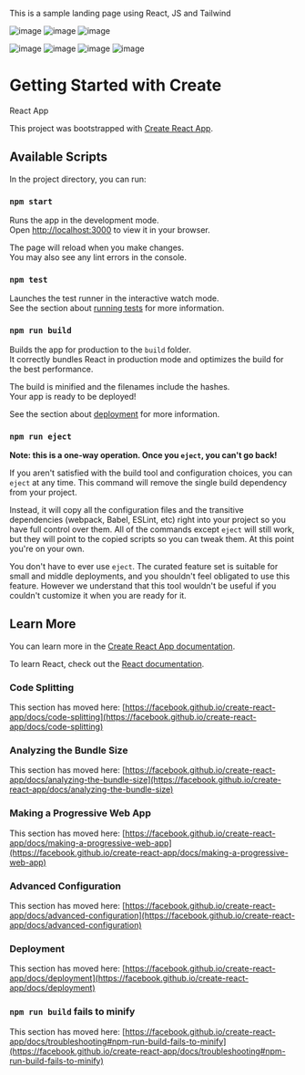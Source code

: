 This is a sample landing page using React, JS and Tailwind



![image](https://github.com/woooocoder/O-SaaS/assets/101821974/bdb42dc3-cedc-4c93-8c8d-7f4ee93d1383)
![image](https://github.com/woooocoder/O-SaaS/assets/101821974/23d95812-0c07-4fa6-ad14-c76639502241)
![image](https://github.com/woooocoder/O-SaaS/assets/101821974/ee2566b3-de85-4172-8bcd-f21ce628beac)

![image](https://github.com/woooocoder/O-SaaS/assets/101821974/faa486fa-f031-4c13-9ca0-ee7eb4e71e51)
![image](https://github.com/woooocoder/O-SaaS/assets/101821974/bfe9477a-5bac-4288-b308-c70502056fe1)
![image](https://github.com/woooocoder/O-SaaS/assets/101821974/eafe55ed-0718-4c3b-9bf9-3390fd53b9e3)
![image](https://github.com/woooocoder/O-SaaS/assets/101821974/627e6b0f-a031-45ca-8846-9c6d9a30c799)







# Getting Started with Create
 React App

This project was bootstrapped with [Create React App](https://github.com/facebook/create-react-app).

## Available Scripts

In the project directory, you can run:

### `npm start`

Runs the app in the development mode.\
Open [http://localhost:3000](http://localhost:3000) to view it in your browser.

The page will reload when you make changes.\
You may also see any lint errors in the console.

### `npm test`

Launches the test runner in the interactive watch mode.\
See the section about [running tests](https://facebook.github.io/create-react-app/docs/running-tests) for more information.

### `npm run build`

Builds the app for production to the `build` folder.\
It correctly bundles React in production mode and optimizes the build for the best performance.

The build is minified and the filenames include the hashes.\
Your app is ready to be deployed!

See the section about [deployment](https://facebook.github.io/create-react-app/docs/deployment) for more information.

### `npm run eject`

**Note: this is a one-way operation. Once you `eject`, you can't go back!**

If you aren't satisfied with the build tool and configuration choices, you can `eject` at any time. This command will remove the single build dependency from your project.

Instead, it will copy all the configuration files and the transitive dependencies (webpack, Babel, ESLint, etc) right into your project so you have full control over them. All of the commands except `eject` will still work, but they will point to the copied scripts so you can tweak them. At this point you're on your own.

You don't have to ever use `eject`. The curated feature set is suitable for small and middle deployments, and you shouldn't feel obligated to use this feature. However we understand that this tool wouldn't be useful if you couldn't customize it when you are ready for it.

## Learn More

You can learn more in the [Create React App documentation](https://facebook.github.io/create-react-app/docs/getting-started).

To learn React, check out the [React documentation](https://reactjs.org/).

### Code Splitting

This section has moved here: [https://facebook.github.io/create-react-app/docs/code-splitting](https://facebook.github.io/create-react-app/docs/code-splitting)

### Analyzing the Bundle Size

This section has moved here: [https://facebook.github.io/create-react-app/docs/analyzing-the-bundle-size](https://facebook.github.io/create-react-app/docs/analyzing-the-bundle-size)

### Making a Progressive Web App

This section has moved here: [https://facebook.github.io/create-react-app/docs/making-a-progressive-web-app](https://facebook.github.io/create-react-app/docs/making-a-progressive-web-app)

### Advanced Configuration

This section has moved here: [https://facebook.github.io/create-react-app/docs/advanced-configuration](https://facebook.github.io/create-react-app/docs/advanced-configuration)

### Deployment

This section has moved here: [https://facebook.github.io/create-react-app/docs/deployment](https://facebook.github.io/create-react-app/docs/deployment)

### `npm run build` fails to minify

This section has moved here: [https://facebook.github.io/create-react-app/docs/troubleshooting#npm-run-build-fails-to-minify](https://facebook.github.io/create-react-app/docs/troubleshooting#npm-run-build-fails-to-minify)
